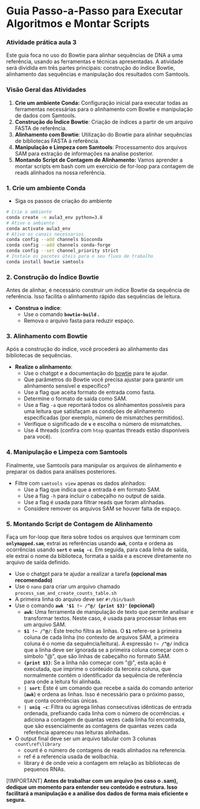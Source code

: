 # Guia Passo-a-Passo para Executar Algoritmos e Montar Scripts

### **Atividade prática aula 3**

Este guia foca no uso do Bowtie para alinhar sequências de DNA a uma referência, usando as ferramentas e técnicas apresentadas. A atividade será dividida em três partes principais: construção do índice Bowtie, alinhamento das sequências e manipulação dos resultados com Samtools.

### **Visão Geral das Atividades**

1. **Crie um ambiente Conda:** Configuração inicial para executar todas as ferramentas necessárias para o alinhamento com Bowtie e manipulação de dados com Samtools.
2. **Construção do Índice Bowtie**: Criação de índices a partir de um arquivo FASTA de referência.
3. **Alinhamento com Bowtie**: Utilização do Bowtie para alinhar sequências de bibliotecas FASTA à referência.
4. **Manipulação e Limpeza com Samtools**: Processamento dos arquivos SAM para extração de informações na analise posterior.
5. **Montando Script de Contagem de Alinhamento:** Vamos aprender a montar scripts em bash com um exercicio de for-loop para contagem de reads alinhados na nossa referência.

### **1. Crie um ambiente Conda**

- Siga os passos de criação do ambiente

```bash
# Crie o ambiente
conda create -n aula3_env python=3.8
# Ative o ambiente
conda activate aula3_env
# Ative os canais necessarios
conda config --add channels bioconda
conda config --add channels conda-forge
conda config --set channel_priority strict
# Instale os pacotes úteis para o seu fluxo de trabalho
conda install bowtie samtools
```

### **2. Construção do Índice Bowtie**

Antes de alinhar, é necessário construir um índice Bowtie da sequência de referência. Isso facilita o alinhamento rápido das sequências de leitura.

- **Construa o índice**:
    - Use o comando **`bowtie-build` .**
    - Remova o arquivo fasta para reduzir espaço.

### **3. Alinhamento com Bowtie**

Após a construção do índice, você procederá ao alinhamento das bibliotecas de sequências.

- **Realize o alinhamento**:
    - Use o chatgpt e a documentação do [bowtie](https://bowtie-bio.sourceforge.net/manual.shtml) para te ajudar.
    - Que parâmetros do Bowtie você precisa ajustar para garantir um alinhamento sensível e específico?
    - Use a flag que aceita formato de entrada como fasta.
    - Determine o formato de saida como SAM.
    - Use a flag `-a` que reportará todos os alinhamentos possíveis para uma leitura que satisfaçam as condições de alinhamento especificadas (por exemplo, número de mismatches permitidos).
    - Verifique o significado de **`v`** e escolha o número de mismatches.
    - Use 4 threads (confira com `htop` quantas threads estão disponíveis para você).

### **4. Manipulação e Limpeza com Samtools**

Finalmente, use Samtools para manipular os arquivos de alinhamento e preparar os dados para análises posteriores.

- Filtre com `samtools view` apenas os dados alinhados:
    - Use a flag que indica que a entrada é em formato SAM.
    - Use a flag `-h` para incluir o cabeçalho no output de saida.
    - Use a flag é usada para filtrar reads que foram alinhadas.
    - Considere remover os arquivos SAM se houver falta de espaço.

### 5. **Montando Script de Contagem de Alinhamento**

Faça um for-loop que itera sobre todos os arquivos que terminam com **`onlymapped.sam`**, extrai as referências usando **`awk`**, conta e ordena as ocorrências usando **`sort`** e **`uniq -c`**. Em seguida, para cada linha de saída, ele extrai o nome da biblioteca, formata a saída e a escreve diretamente no arquivo de saída definido.

- Use o chatgpt para te ajudar a realizar a tarefa **(opcional mas recomendado)**
- Use o `nano` para criar um arquivo chamado `process_sam_and_create_counts_table.sh`
- A primeira linha do arquivo deve ser `#!/bin/bash`
- Use o comando **`awk '$1 !~ /^@/ {print $3}'` (opcional)**
    - **`awk`**: Uma ferramenta de manipulação de texto que permite analisar e transformar textos. Neste caso, é usada para processar linhas em um arquivo SAM.
    - **`$1 !~ /^@/`**: Este trecho filtra as linhas. O **`$1`** refere-se à primeira coluna de cada linha (no contexto de arquivos SAM, a primeira coluna é o nome da sequência/leitura). A expressão **`!~ /^@/`** indica que a linha deve ser ignorada se a primeira coluna começar com o símbolo "@", que são linhas de cabeçalho no formato SAM.
    - **`{print $3}`**: Se a linha não começar com "@", esta ação é executada, que imprime o conteúdo da terceira coluna, que normalmente contém o identificador da sequência de referência para onde a leitura foi alinhada.
    - **`| sort`**: Este é um comando que recebe a saída do comando anterior (**`awk`**) e ordena as linhas. Isso é necessário para o próximo passo, que conta ocorrências únicas.
    - **`| uniq -c`**: Filtra ou agrega linhas consecutivas idênticas de entrada ordenada, prefixando cada linha com o número de ocorrências. **`c`** adiciona a contagem de quantas vezes cada linha foi encontrada, que são essencialmente as contagens de quantas vezes cada referência apareceu nas leituras alinhadas.
- O output final deve ser um arquivo tabular com 3 colunas `count\ref\library`
    - count é o número de contagens de reads alinhados na referencia.
    - ref é a referencia usada de wolbachia.
    - library é de onde veio a contagem em relação as bibliotecas de pequenos RNAs.

[!IMPORTANT]
**Antes de trabalhar com um arquivo (no caso o .sam), dedique um momento para entender seu conteúdo e estrutura. Isso facilitará a manipulação e a análise dos dados de forma mais eficiente e segura.**